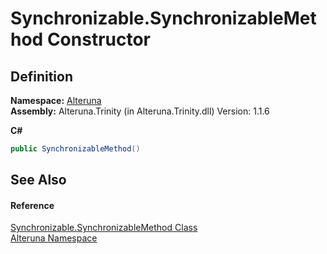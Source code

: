 # Synchronizable.SynchronizableMethod Constructor




## Definition
**Namespace:** <a href="N_Alteruna">Alteruna</a>  
**Assembly:** Alteruna.Trinity (in Alteruna.Trinity.dll) Version: 1.1.6

**C#**
``` C#
public SynchronizableMethod()
```



## See Also


#### Reference
<a href="T_Alteruna_Synchronizable_SynchronizableMethod">Synchronizable.SynchronizableMethod Class</a>  
<a href="N_Alteruna">Alteruna Namespace</a>  

